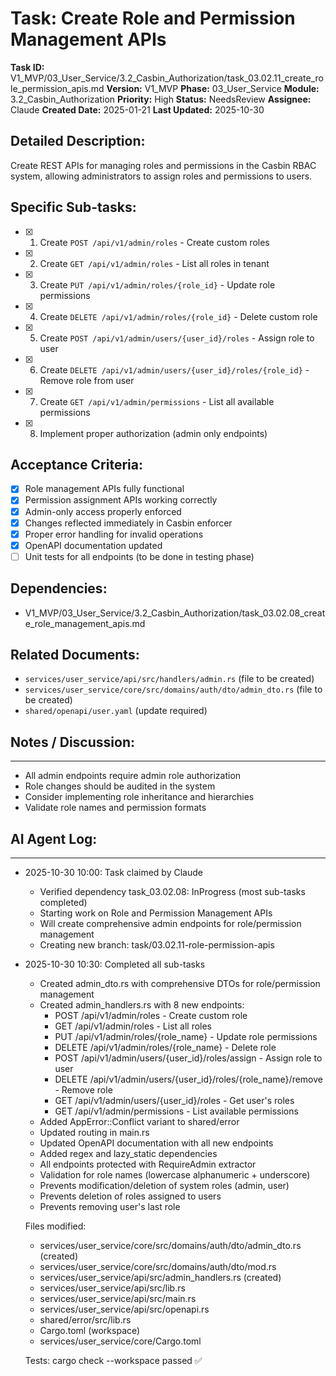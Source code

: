 # Task: Create Role and Permission Management APIs

**Task ID:** V1_MVP/03_User_Service/3.2_Casbin_Authorization/task_03.02.11_create_role_permission_apis.md
**Version:** V1_MVP
**Phase:** 03_User_Service
**Module:** 3.2_Casbin_Authorization
**Priority:** High
**Status:** NeedsReview
**Assignee:** Claude
**Created Date:** 2025-01-21
**Last Updated:** 2025-10-30

## Detailed Description:
Create REST APIs for managing roles and permissions in the Casbin RBAC system, allowing administrators to assign roles and permissions to users.

## Specific Sub-tasks:
- [x] 1. Create `POST /api/v1/admin/roles` - Create custom roles
- [x] 2. Create `GET /api/v1/admin/roles` - List all roles in tenant
- [x] 3. Create `PUT /api/v1/admin/roles/{role_id}` - Update role permissions
- [x] 4. Create `DELETE /api/v1/admin/roles/{role_id}` - Delete custom role
- [x] 5. Create `POST /api/v1/admin/users/{user_id}/roles` - Assign role to user
- [x] 6. Create `DELETE /api/v1/admin/users/{user_id}/roles/{role_id}` - Remove role from user
- [x] 7. Create `GET /api/v1/admin/permissions` - List all available permissions
- [x] 8. Implement proper authorization (admin only endpoints)

## Acceptance Criteria:
- [x] Role management APIs fully functional
- [x] Permission assignment APIs working correctly
- [x] Admin-only access properly enforced
- [x] Changes reflected immediately in Casbin enforcer
- [x] Proper error handling for invalid operations
- [x] OpenAPI documentation updated
- [ ] Unit tests for all endpoints (to be done in testing phase)

## Dependencies:
- V1_MVP/03_User_Service/3.2_Casbin_Authorization/task_03.02.08_create_role_management_apis.md

## Related Documents:
- `services/user_service/api/src/handlers/admin.rs` (file to be created)
- `services/user_service/core/src/domains/auth/dto/admin_dto.rs` (file to be created)
- `shared/openapi/user.yaml` (update required)

## Notes / Discussion:
---
* All admin endpoints require admin role authorization
* Role changes should be audited in the system
* Consider implementing role inheritance and hierarchies
* Validate role names and permission formats

## AI Agent Log:
---
* 2025-10-30 10:00: Task claimed by Claude
  - Verified dependency task_03.02.08: InProgress (most sub-tasks completed)
  - Starting work on Role and Permission Management APIs
  - Will create comprehensive admin endpoints for role/permission management
  - Creating new branch: task/03.02.11-role-permission-apis

* 2025-10-30 10:30: Completed all sub-tasks
  - Created admin_dto.rs with comprehensive DTOs for role/permission management
  - Created admin_handlers.rs with 8 new endpoints:
    * POST /api/v1/admin/roles - Create custom role
    * GET /api/v1/admin/roles - List all roles
    * PUT /api/v1/admin/roles/{role_name} - Update role permissions
    * DELETE /api/v1/admin/roles/{role_name} - Delete role
    * POST /api/v1/admin/users/{user_id}/roles/assign - Assign role to user
    * DELETE /api/v1/admin/users/{user_id}/roles/{role_name}/remove - Remove role
    * GET /api/v1/admin/users/{user_id}/roles - Get user's roles
    * GET /api/v1/admin/permissions - List available permissions
  - Added AppError::Conflict variant to shared/error
  - Updated routing in main.rs
  - Updated OpenAPI documentation with all new endpoints
  - Added regex and lazy_static dependencies
  - All endpoints protected with RequireAdmin extractor
  - Validation for role names (lowercase alphanumeric + underscore)
  - Prevents modification/deletion of system roles (admin, user)
  - Prevents deletion of roles assigned to users
  - Prevents removing user's last role
  
  Files modified:
  - services/user_service/core/src/domains/auth/dto/admin_dto.rs (created)
  - services/user_service/core/src/domains/auth/dto/mod.rs
  - services/user_service/api/src/admin_handlers.rs (created)
  - services/user_service/api/src/lib.rs
  - services/user_service/api/src/main.rs
  - services/user_service/api/src/openapi.rs
  - shared/error/src/lib.rs
  - Cargo.toml (workspace)
  - services/user_service/core/Cargo.toml
  
  Tests: cargo check --workspace passed ✅